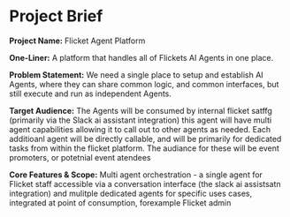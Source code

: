 # Project Brief

**Project Name:** Flicket Agent Platform

**One-Liner:** A platform that handles all of Flickets AI Agents in one place.

**Problem Statement:** We need a single place to setup and establish AI Agents,
where they can share common logic, and common interfaces, but still execute and
run as independent Agents.

**Target Audience:** The Agents will be consumed by internal flicket satffg
(primarily via the Slack ai assistant integration) this agent will have multi
agent capabilities allowing it to call out to other agents as needed. Each
additioanl agent will be directly callable, and will be primarily for dedicated
tasks from within the flicket platform. The audiance for these will be event
promoters, or potetnial event atendees

**Core Features & Scope:** Multi agent orchestration - a single agent for
Flicket staff accessible via a conversation interface (the slack ai assistsatn
integration) and mulitple dedicated agents for specific uses cases, integrated
at point of consumption, forexample Flicket admin
